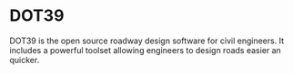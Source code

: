 # DOT39
DOT39 is the open source roadway design software for civil engineers. It includes a powerful toolset 
allowing engineers to design roads easier an quicker.
